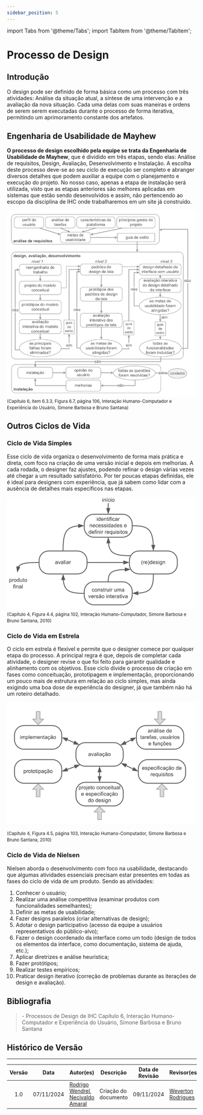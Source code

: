 ```yaml
---
sidebar_position: 5
---
```


import Tabs from '@theme/Tabs';
import TabItem from '@theme/TabItem';

# Processo de Design

## Introdução

O design pode ser definido de forma básica como um processo com três atividades: Análise da situação atual,
a síntese de uma intervenção e a avaliação da nova situação. Cada uma delas com suas maneiras e ordens de
serem serem executadas durante o processo de forma iterativa, permitindo um aprimoramento constante dos artefatos.

## Engenharia de Usabilidade de Mayhew

**O processo de design escolhido pela equipe se trata da Engenharia de Usabilidade de Mayhew**, que é dividido em três etapas, sendo elas:
Análise de requisitos, Design, Avaliação, Desenvolvimento e Instalação. A escolha deste processo deve-se ao seu ciclo de execução
ser completo e abranger diversos detalhes que podem auxiliar a equipe com o planejamento e execução do projeto. No nosso caso,
apenas a etapa de instalação será utilizada, visto que as etapas anteriores são melhores aplicadas em sistemas que estão sendo desenvolvidos
e assim, não pertencendo ao escopo da disciplina de IHC onde trabalharemos em um site já construído.

![Ciclo de vida Mayhew](../planejamento/assets/mayhew.png)
<br/>
<small>(Capítulo 6, ítem 6.3.3, Figura 6.7, página 106, Interação Humano-Computador e Experiência do Usuário, Simone Barbosa e Bruno Santana)</small>

## Outros Ciclos de Vida


### Ciclo de Vida Simples

Esse ciclo de vida organiza o desenvolvimento de forma mais prática e direta, com foco na criação de uma versão inicial e depois em melhorias. A cada rodada, o designer faz ajustes, podendo refinar o design várias vezes até chegar a um resultado satisfatório. Por ter poucas etapas definidas, ele é ideal para designers com experiência, que já sabem como lidar com a ausência de detalhes mais específicos nas etapas.

![Ciclo De Vida Simples](../planejamento/assets/simples.png)
<br/>
<small>(Capítulo 4, Figura 4.4, página 102, Interação Humano-Computador, Simone Barbosa e Bruno Santana, 2010)</small>

### Ciclo de Vida em Estrela
O ciclo em estrela é flexível e permite que o designer comece por qualquer etapa do processo. A principal regra é que, depois de completar cada atividade, o designer revise o que foi feito para garantir qualidade e alinhamento com os objetivos. Esse ciclo divide o processo de criação em fases como conceituação, prototipagem e implementação, proporcionando um pouco mais de estrutura em relação ao ciclo simples, mas ainda exigindo uma boa dose de experiência do designer, já que também não há um roteiro detalhado.

![Ciclo De Vida em Estrela](../planejamento/assets/estrela.png)
<br/>

<small>(Capítulo 4, Figura 4.5, página 103, Interação Humano-Computador, Simone Barbosa e Bruno Santana, 2010)</small>


### Ciclo de Vida de Nielsen
Nielsen aborda o desenvolvimento com foco na usabilidade, destacando que algumas atividades essenciais precisam estar presentes em todas as fases do ciclo de vida de um produto. Sendo as atividades:

1. Conhecer o usuário;
2. Realizar uma análise competitiva (examinar produtos com funcionalidades semelhantes);
3. Definir as metas de usabilidade;
4. Fazer designs paralelos (criar alternativas de design);
5. Adotar o design participativo (acesso da equipe a usuários representativos do público-alvo);
6. Fazer o design coordenado da interface como um todo (design de todos os elementos da interface, como documentação, sistema de ajuda, etc.);
7. Aplicar diretrizes e análise heurística;
8. Fazer protótipos;
9. Realizar testes empíricos;
10. Praticar design iterativo (correção de problemas durante as iterações de design e avaliação).

## Bibliografia

> \- Processos de Design de IHC Capítulo 6, Interação Humano-Computador e Experiência do Usuário, Simone Barbosa e Bruno Santana

## Histórico de Versão

---

| Versão |    Data    | Autor(es)                                        | Descrição                | Data de Revisão | Revisor(es) |
| :----: | :--------: | ------------------------------------------------ | ------------------------ | :-------------: | ----------- |
|  1.0   | 07/11/2024 | [Rodrigo Wendrel](https://github.com/rodwendrel), [Necivaldo Amaral](https://github.com/junioramaral22) | Criação do documento | 09/11/2024 | [Weverton Rodrigues](https://github.com/vevetin) |
